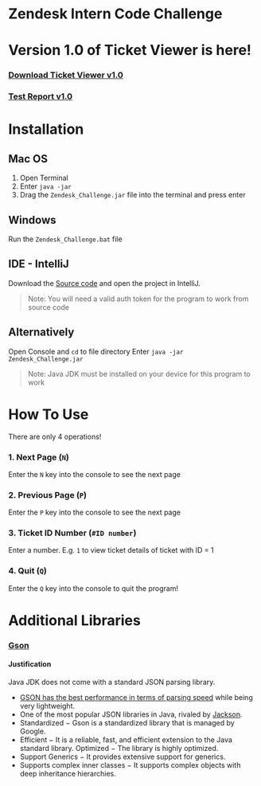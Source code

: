 # Zendesk Intern Code Challenge
# Version 1.0 of Ticket Viewer is here!
### [Download Ticket Viewer v1.0](https://github.com/akhsi1/Zendesk_Challenge/releases/download/1.0/Zendesk_Challenge_v1.0.zip)
### [Test Report v1.0](https://github.com/akhsi1/Zendesk_Challenge/raw/master/Test%20Report%20(Ticket%20Viewer%20v.1.0).pdf)

# Installation
## Mac OS
1. Open Terminal
2. Enter ```java -jar```
3. Drag the ```Zendesk_Challenge.jar``` file into the terminal and press enter

## Windows
  Run the ```Zendesk_Challenge.bat``` file
## IDE - IntelliJ
  Download the [Source code](https://github.com/akhsi1/Zendesk_Challenge) and open the project in IntelliJ.
  
  > Note: You will need a valid auth token for the program to work from source code

## Alternatively
  Open Console and ```cd``` to file directory
  Enter ```java -jar Zendesk_Challenge.jar```

> Note: Java JDK must be installed on your device for this program to work

# How To Use
There are only 4 operations!

### 1. Next Page (`N`)
  Enter the ```N``` key into the console to see the next page

### 2. Previous Page (`P`)
  Enter the ```P``` key into the console to see the next page

### 3. Ticket ID Number (`#ID number`)
  Enter a number. E.g. ```1``` to view ticket details of ticket with ID = 1

### 4. Quit (`Q`)
  Enter the ```Q``` key into the console to quit the program!

# Additional Libraries
### [Gson](https://github.com/google/gson)
#### Justification
Java JDK does not come with a standard JSON parsing library. 
- [GSON has the best performance in terms of parsing speed](https://www.overops.com/blog/the-ultimate-json-library-json-simple-vs-gson-vs-jackson-vs-json/) while being very lightweight.
- One of the most popular JSON libraries in Java, rivaled by [Jackson](https://github.com/FasterXML/jackson).
- Standardized − Gson is a standardized library that is managed by Google.
- Efficient − It is a reliable, fast, and efficient extension to the Java standard library. Optimized − The library is highly optimized.
- Support Generics − It provides extensive support for generics.
- Supports complex inner classes − It supports complex objects with deep inheritance hierarchies.
